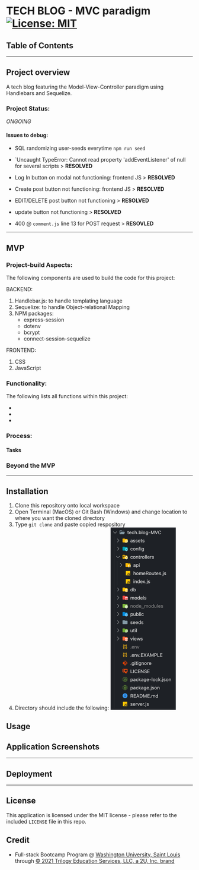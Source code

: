 # TECH BLOG - MVC paradigm  [![License: MIT](https://img.shields.io/badge/License-MIT-yellow.svg)](https://opensource.org/licenses/MIT)

## Table of Contents

****

## Project overview

A tech blog featuring the Model-View-Controller paradigm using Handlebars and Sequelize.

### Project Status:

*ONGOING*

#### Issues to debug:

*  SQL randomizing user-seeds everytime `npm run seed`

* `Uncaught TypeError: Cannot read property 'addEventListener' of null for several scripts > **RESOLVED**

* Log In button on modal not functioning: frontend JS > **RESOLVED**

* Create post button not functioning: frontend JS >  **RESOLVED**

* EDIT/DELETE post button not functioning > **RESOLVED**

* update button not functioning > **RESOLVED**

* 400 @ `comment.js` line 13 for POST request > **RESOVLED**

****

## MVP

### Project-build Aspects:

The following components are used to build the code for this project:

BACKEND: 
1. Handlebar.js: to handle templating language
2. Sequelize: to handle Object-relational Mapping
3. NPM packages:
    - express-session
    - dotenv
    - bcrypt
    - connect-session-sequelize

FRONTEND:
1. CSS
2. JavaScript 

### Functionality:

The following lists all functions within this project:

*
*
*

### Process:
#### Tasks

### Beyond the MVP

****

## Installation

1. Clone this repository onto local workspace
2. Open Terminal (MacOS) or Git Bash (Windows) and change location to where you want the cloned directory
3. Type `git clone` and paste copied respository
4. Directory should include the following:
![Directory Structure:](./assets/images/dir-struc.png)

## Usage

## Application Screenshots


****

## Deployment


****

## License

This application is licensed under the MIT license - please refer to the included `LICENSE` file in this repo.

## Credit

* Full-stack Bootcamp Program @ [Washington University, Saint Louis](https://bootcamp.tlcenter.wustl.edu/) through [© 2021 Trilogy Education Services, LLC, a 2U, Inc. brand](https://www.trilogyed.com/)